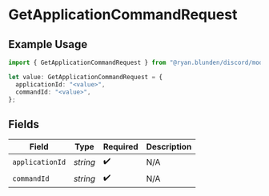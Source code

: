 # GetApplicationCommandRequest

## Example Usage

```typescript
import { GetApplicationCommandRequest } from "@ryan.blunden/discord/models/operations";

let value: GetApplicationCommandRequest = {
  applicationId: "<value>",
  commandId: "<value>",
};
```

## Fields

| Field              | Type               | Required           | Description        |
| ------------------ | ------------------ | ------------------ | ------------------ |
| `applicationId`    | *string*           | :heavy_check_mark: | N/A                |
| `commandId`        | *string*           | :heavy_check_mark: | N/A                |